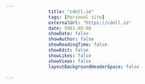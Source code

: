 ---
                title: "cdell.io"
                tags: [Personal site]
                externalUrl: "https://cdell.io"
                date: 9981-08-08
                showDate: false
                showAuthor: false
                showReadingTime: false
                showEdit: false
                showLikes: false
                showViews: false
                layoutBackgroundHeaderSpace: false
                ---
